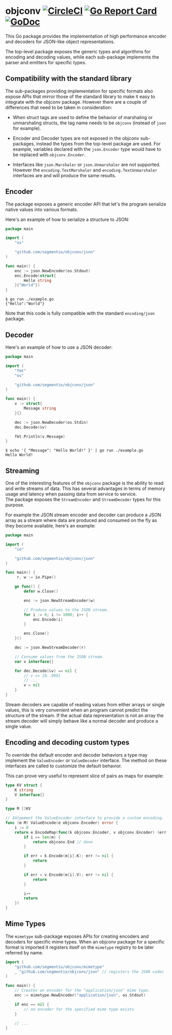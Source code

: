 objconv [![CircleCI](https://circleci.com/gh/segmentio/objconv.svg?style=shield)](https://circleci.com/gh/segmentio/objconv) [![Go Report Card](https://goreportcard.com/badge/github.com/segmentio/objconv)](https://goreportcard.com/report/github.com/segmentio/objconv) [![GoDoc](https://godoc.org/github.com/segmentio/objconv?status.svg)](https://godoc.org/github.com/segmentio/objconv)
=======

This Go package provides the implementation of high performance encoder and
decoders for JSON-like object representations.

The top-level package exposes the generic types and algorithms for encoding and
decoding values, while each sub-package implements the parser and emitters for
specific types.

Compatibility with the standard library
---------------------------------------

The sub-packages providing implementation for specific formats also expose APIs
that mirror those of the standard library to make it easy to integrate with the
objconv package. However there are a couple of differences that need to be taken
in consideration:

- When struct tags are used to define the behavior of marshaling or unmarshaling
structs, the tag name needs to be `objconv` (instead of `json` for example).

- Encoder and Decoder types are not exposed in the objconv sub-packages, instead
the types from the top-level package are used. For example, variables declared
with the `json.Encoder` type would have to be replaced with `objconv.Encoder`.

- Interfaces like `json.Marshaler` or `json.Unmarshaler` are not supported.
However the `encoding.TextMarshaler` and `encoding.TextUnmarshaler` interfaces
are and will produce the same results.

Encoder
-------

The package exposes a generic encoder API that let's the program serialize
native values into various formats.

Here's an example of how to serialize a structure to JSON:
```go
package main

import (
    "os"

    "github.com/segmentio/objconv/json"
)

func main() {
    enc := json.NewEncoder(os.Stdout)
    enc.Encode(struct{
        Hello string
    }{"World"})
}
```
```
$ go run ./example.go
{"Hello":"World"}
```

Note that this code is fully compatible with the standard `encoding/json`
package.

Decoder
-------

Here's an example of how to use a JSON decoder:
```go
package main

import (
    "fmt"
    "os"

    "github.com/segmentio/objconv/json"
)

func main() {
    v := struct{
        Message string
    }{}

    dec := json.NewDecoder(os.Stdin)
    dec.Decode(&v)

    fmt.Println(v.Message)
}
```
```
$ echo '{ "Message": "Hello World!" }' | go run ./example.go
Hello World!
```

Streaming
---------

One of the interesting features of the `objconv` package is the ability to read
and write streams of data. This has several advantages in terms of memory usage
and latency when passing data from service to service.  
The package exposes the `StreamEncoder` and `StreamDecoder` types for this
purpose.

For example the JSON stream encoder and decoder can produce a JSON array as a
stream where data are produced and consumed on the fly as they become available,
here's an example:
```go
package main

import (
    "io"

    "github.com/segmentio/objconv/json"
)

func main() {
     r, w := io.Pipe()

    go func() {
        defer w.Close()

        enc := json.NewStreamEncoder(w)

        // Produce values to the JSON stream.
        for i := 0; i != 1000; i++ {
            enc.Encode(i)
        }

        enc.Close()
    }()

    dec := json.NewStreamDecoder(r)

    // Consume values from the JSON stream.
    var v interface{}

    for dec.Decode(&v) == nil {
        // v => {0..999}
        // ...
        v = nil
    }
}
```

Stream decoders are capable of reading values from either arrays or single
values, this is very convenient when an program cannot predict the structure of
the stream. If the actual data representation is not an array the stream decoder
will simply behave like a normal decoder and produce a single value.

Encoding and decoding custom types
----------------------------------

To override the default encoder and decoder behaviors a type may implement the
`ValueEncoder` or `ValueDecoder` interface. The method on these interfaces are
called to customize the default behavior.

This can prove very useful to represent slice of pairs as maps for example:
```go
type KV struct {
    K string
    V interface{}
}

type M []KV

// Imlpement the ValueEncoder interface to provide a custom encoding.
func (m M) ValueEncode(e objconv.Encoder) error {
    i := 0
    return e.EncodeMap(func(k objconv.Encoder, v objconv.Encoder) (err error) {
        if i == len(m) {
            return objconv.End // done
        }

        if err = k.Encode(m[i].K); err != nil {
            return
        }

        if err = v.Encode(m[i].V); err != nil {
            return
        }

        i++
        return
    })
}
```

Mime Types
----------

The `mimetype` sub-package exposes APIs for creating encoders and decoders for
specific mime types. When an objconv package for a specific format is imported
it registers itself on the `mimetype` registry to be later referred by name.

```go
import (
    "github.com/segmentio/objconv/mimetype"
    _ "github.com/segmentio/objconv/json" // registers the JSON codec
)

func main() {
    // Creates an encoder for the "application/json" mime type.
    enc := mimetype.NewEncoder("application/json", os.Stdout)

    if enc == nil {
        // no encoder for the specified mime type exists
    }

    // ...
}
```
